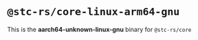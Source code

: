 # `@stc-rs/core-linux-arm64-gnu`

This is the **aarch64-unknown-linux-gnu** binary for `@stc-rs/core`
